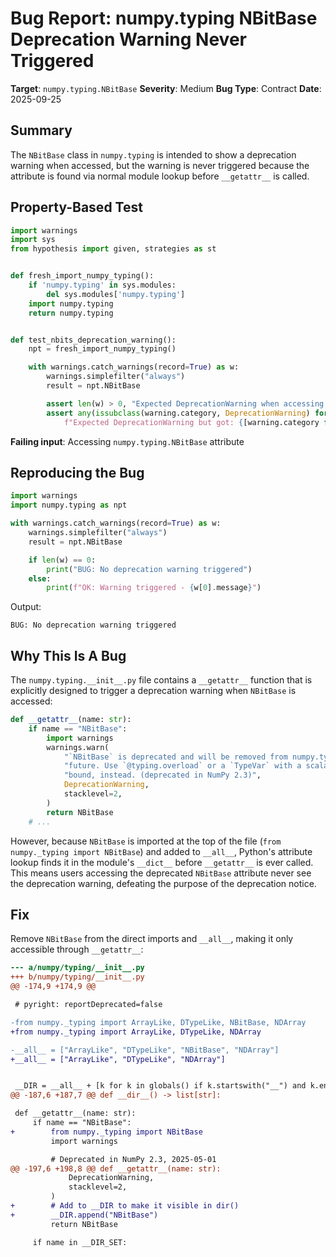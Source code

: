 # Bug Report: numpy.typing NBitBase Deprecation Warning Never Triggered

**Target**: `numpy.typing.NBitBase`
**Severity**: Medium
**Bug Type**: Contract
**Date**: 2025-09-25

## Summary

The `NBitBase` class in `numpy.typing` is intended to show a deprecation warning when accessed, but the warning is never triggered because the attribute is found via normal module lookup before `__getattr__` is called.

## Property-Based Test

```python
import warnings
import sys
from hypothesis import given, strategies as st


def fresh_import_numpy_typing():
    if 'numpy.typing' in sys.modules:
        del sys.modules['numpy.typing']
    import numpy.typing
    return numpy.typing


def test_nbits_deprecation_warning():
    npt = fresh_import_numpy_typing()

    with warnings.catch_warnings(record=True) as w:
        warnings.simplefilter("always")
        result = npt.NBitBase

        assert len(w) > 0, "Expected DeprecationWarning when accessing NBitBase"
        assert any(issubclass(warning.category, DeprecationWarning) for warning in w), \
            f"Expected DeprecationWarning but got: {[warning.category for warning in w]}"
```

**Failing input**: Accessing `numpy.typing.NBitBase` attribute

## Reproducing the Bug

```python
import warnings
import numpy.typing as npt

with warnings.catch_warnings(record=True) as w:
    warnings.simplefilter("always")
    result = npt.NBitBase

    if len(w) == 0:
        print("BUG: No deprecation warning triggered")
    else:
        print(f"OK: Warning triggered - {w[0].message}")
```

Output:
```
BUG: No deprecation warning triggered
```

## Why This Is A Bug

The `numpy.typing.__init__.py` file contains a `__getattr__` function that is explicitly designed to trigger a deprecation warning when `NBitBase` is accessed:

```python
def __getattr__(name: str):
    if name == "NBitBase":
        import warnings
        warnings.warn(
            "`NBitBase` is deprecated and will be removed from numpy.typing in the "
            "future. Use `@typing.overload` or a `TypeVar` with a scalar-type as upper "
            "bound, instead. (deprecated in NumPy 2.3)",
            DeprecationWarning,
            stacklevel=2,
        )
        return NBitBase
    # ...
```

However, because `NBitBase` is imported at the top of the file (`from numpy._typing import NBitBase`) and added to `__all__`, Python's attribute lookup finds it in the module's `__dict__` before `__getattr__` is ever called. This means users accessing the deprecated `NBitBase` attribute never see the deprecation warning, defeating the purpose of the deprecation notice.

## Fix

Remove `NBitBase` from the direct imports and `__all__`, making it only accessible through `__getattr__`:

```diff
--- a/numpy/typing/__init__.py
+++ b/numpy/typing/__init__.py
@@ -174,9 +174,9 @@

 # pyright: reportDeprecated=false

-from numpy._typing import ArrayLike, DTypeLike, NBitBase, NDArray
+from numpy._typing import ArrayLike, DTypeLike, NDArray

-__all__ = ["ArrayLike", "DTypeLike", "NBitBase", "NDArray"]
+__all__ = ["ArrayLike", "DTypeLike", "NDArray"]


 __DIR = __all__ + [k for k in globals() if k.startswith("__") and k.endswith("__")]
@@ -187,6 +187,7 @@ def __dir__() -> list[str]:

 def __getattr__(name: str):
     if name == "NBitBase":
+        from numpy._typing import NBitBase
         import warnings

         # Deprecated in NumPy 2.3, 2025-05-01
@@ -197,6 +198,8 @@ def __getattr__(name: str):
             DeprecationWarning,
             stacklevel=2,
         )
+        # Add to __DIR to make it visible in dir()
+        __DIR.append("NBitBase")
         return NBitBase

     if name in __DIR_SET:
```